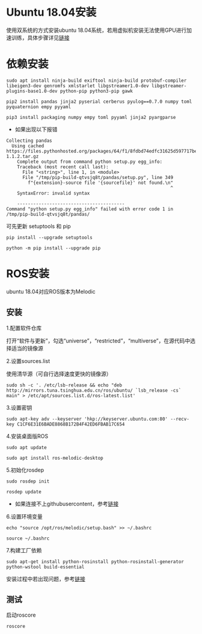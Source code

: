 # Ubuntu 18.04安装

使用双系统的方式安装ubuntu 18.04系统，若用虚拟机安装无法使用GPU进行加速训练，具体步骤详见[链接](https://blog.csdn.net/weixin_45915259/article/details/123928722?utm_medium=distribute.pc_relevant.none-task-blog-2~default~baidujs_baidulandingword~default-8-123928722-blog-124316099.235^v36^pc_relevant_default_base3&spm=1001.2101.3001.4242.5&utm_relevant_index=9)

# 依赖安装

`sudo apt install ninja-build exiftool ninja-build protobuf-compiler libeigen3-dev genromfs xmlstarlet libgstreamer1.0-dev libgstreamer-plugins-base1.0-dev python-pip python3-pip gawk`

`pip2 install pandas jinja2 pyserial cerberus pyulog==0.7.0 numpy toml pyquaternion empy pyyaml `

`pip3 install packaging numpy empy toml pyyaml jinja2 pyargparse`

- 如果出现以下报错

```
Collecting pandas
  Using cached https://files.pythonhosted.org/packages/64/f1/8fdbd74edfc31625d597717be8c155c6226fc72a7c954c52583ab81a8614/pandas-1.1.2.tar.gz
    Complete output from command python setup.py egg_info:
    Traceback (most recent call last):
      File "<string>", line 1, in <module>
      File "/tmp/pip-build-qtvsjq8t/pandas/setup.py", line 349
        f"{extension}-source file '{sourcefile}' not found.\n"
                                                             ^
    SyntaxError: invalid syntax
    
    ----------------------------------------
Command "python setup.py egg_info" failed with error code 1 in /tmp/pip-build-qtvsjq8t/pandas/
```
可先更新 setuptools 和 pip

`pip install --upgrade setuptools`

`python -m pip install --upgrade pip`

# ROS安装

ubuntu 18.04对应ROS版本为Melodic

## 安装

1.配置软件仓库

打开“软件与更新”，勾选“universe”，“restricted”，“multiverse”，在源代码中选择适当的镜像源

2.设置sources.list

使用清华源（可自行选择速度更快的镜像源）

``
sudo sh -c '. /etc/lsb-release && echo "deb http://mirrors.tuna.tsinghua.edu.cn/ros/ubuntu/ `lsb_release -cs` main" > /etc/apt/sources.list.d/ros-latest.list'
``

3.设置密钥

``
sudo apt-key adv --keyserver 'hkp://keyserver.ubuntu.com:80' --recv-key C1CF6E31E6BADE8868B172B4F42ED6FBAB17C654
``

4.安装桌面版ROS

``sudo apt update``

`sudo apt install ros-melodic-desktop`

5.初始化rosdep

`sudo rosdep init`

`rosdep update`

- 如果连接不上githubusercontent，参考[链接](https://mp.weixin.qq.com/s?__biz=MzkzMzI2MTU2Nw==&mid=2247484207&idx=1&sn=e2762a8a9bf9c1a44fea4d365bfc9c2f&chksm=c24e7abff539f3a9d557d46188a6af3e2f385850c0df1721a9f8cb2ac90873e1f7353b9a1282&mpshare=1&scene=1&srcid=1022y7kDVt7kCLa4n1ZXWAZC&sharer_sharetime=1634858167048&sharer_shareid=3e3650f7959dd3017b423b28ebe07cb1&exportkey=A87wEj0Ymq%2BHy48ilhHpvCE%3D&pass_ticket=b%2BYFCkXlTwiOLyaMziPP63zfarN4dUtbLfxGTLLossTKGDY4HFUk2SKWs4QHZdO0&wx_header=0#rd)

6.设置环境变量

`echo "source /opt/ros/melodic/setup.bash" >> ~/.bashrc`

`source ~/.bashrc`

7.构建工厂依赖

`sudo apt-get install python-rosinstall python-rosinstall-generator python-wstool build-essential`

安装过程中若出现问题，参考[链接](http://wiki.ros.org/cn/melodic/Installation/Ubuntu)

## 测试

启动roscore

`roscore`



